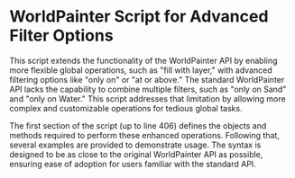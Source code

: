 # WorldPainter Script for Advanced Filter Options

This script extends the functionality of the WorldPainter API by enabling more flexible global operations, such as "fill with layer," with advanced filtering options like "only on" or "at or above." The standard WorldPainter API lacks the capability to combine multiple filters, such as "only on Sand" and "only on Water." This script addresses that limitation by allowing more complex and customizable operations for tedious global tasks.

The first section of the script (up to line 406) defines the objects and methods required to perform these enhanced operations. Following that, several examples are provided to demonstrate usage. The syntax is designed to be as close to the original WorldPainter API as possible, ensuring ease of adoption for users familiar with the standard API.
